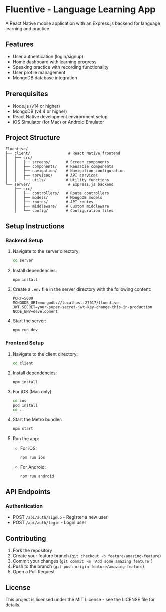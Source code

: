 # Fluentive - Language Learning App

A React Native mobile application with an Express.js backend for language learning and practice.

## Features

- User authentication (login/signup)
- Home dashboard with learning progress
- Speaking practice with recording functionality
- User profile management
- MongoDB database integration

## Prerequisites

- Node.js (v14 or higher)
- MongoDB (v4.4 or higher)
- React Native development environment setup
- iOS Simulator (for Mac) or Android Emulator

## Project Structure

```
Fluentive/
├── client/                 # React Native frontend
│   ├── src/
│   │   ├── screens/       # Screen components
│   │   ├── components/    # Reusable components
│   │   ├── navigation/    # Navigation configuration
│   │   ├── services/      # API services
│   │   └── utils/         # Utility functions
└── server/                 # Express.js backend
    ├── src/
    │   ├── controllers/   # Route controllers
    │   ├── models/        # MongoDB models
    │   ├── routes/        # API routes
    │   ├── middleware/    # Custom middleware
    │   └── config/        # Configuration files
```

## Setup Instructions

### Backend Setup

1. Navigate to the server directory:
   ```bash
   cd server
   ```

2. Install dependencies:
   ```bash
   npm install
   ```

3. Create a `.env` file in the server directory with the following content:
   ```
   PORT=5000
   MONGODB_URI=mongodb://localhost:27017/fluentive
   JWT_SECRET=your-super-secret-jwt-key-change-this-in-production
   NODE_ENV=development
   ```

4. Start the server:
   ```bash
   npm run dev
   ```

### Frontend Setup

1. Navigate to the client directory:
   ```bash
   cd client
   ```

2. Install dependencies:
   ```bash
   npm install
   ```

3. For iOS (Mac only):
   ```bash
   cd ios
   pod install
   cd ..
   ```

4. Start the Metro bundler:
   ```bash
   npm start
   ```

5. Run the app:
   - For iOS:
     ```bash
     npm run ios
     ```
   - For Android:
     ```bash
     npm run android
     ```

## API Endpoints

### Authentication
- POST `/api/auth/signup` - Register a new user
- POST `/api/auth/login` - Login user

## Contributing

1. Fork the repository
2. Create your feature branch (`git checkout -b feature/amazing-feature`)
3. Commit your changes (`git commit -m 'Add some amazing feature'`)
4. Push to the branch (`git push origin feature/amazing-feature`)
5. Open a Pull Request

## License

This project is licensed under the MIT License - see the LICENSE file for details. 
